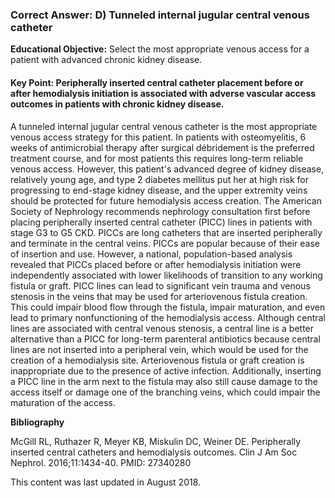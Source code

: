 
### Correct Answer: D) Tunneled internal jugular central venous catheter 

**Educational Objective:** Select the most appropriate venous access for a patient with advanced chronic kidney disease.

#### **Key Point:** Peripherally inserted central catheter placement before or after hemodialysis initiation is associated with adverse vascular access outcomes in patients with chronic kidney disease.

A tunneled internal jugular central venous catheter is the most appropriate venous access strategy for this patient. In patients with osteomyelitis, 6 weeks of antimicrobial therapy after surgical débridement is the preferred treatment course, and for most patients this requires long-term reliable venous access. However, this patient's advanced degree of kidney disease, relatively young age, and type 2 diabetes mellitus put her at high risk for progressing to end-stage kidney disease, and the upper extremity veins should be protected for future hemodialysis access creation. The American Society of Nephrology recommends nephrology consultation first before placing peripherally inserted central catheter (PICC) lines in patients with stage G3 to G5 CKD. PICCs are long catheters that are inserted peripherally and terminate in the central veins. PICCs are popular because of their ease of insertion and use. However, a national, population-based analysis revealed that PICCs placed before or after hemodialysis initiation were independently associated with lower likelihoods of transition to any working fistula or graft. PICC lines can lead to significant vein trauma and venous stenosis in the veins that may be used for arteriovenous fistula creation. This could impair blood flow through the fistula, impair maturation, and even lead to primary nonfunctioning of the hemodialysis access. Although central lines are associated with central venous stenosis, a central line is a better alternative than a PICC for long-term parenteral antibiotics because central lines are not inserted into a peripheral vein, which would be used for the creation of a hemodialysis site.
Arteriovenous fistula or graft creation is inappropriate due to the presence of active infection. Additionally, inserting a PICC line in the arm next to the fistula may also still cause damage to the access itself or damage one of the branching veins, which could impair the maturation of the access.

**Bibliography**

McGill RL, Ruthazer R, Meyer KB, Miskulin DC, Weiner DE. Peripherally inserted central catheters and hemodialysis outcomes. Clin J Am Soc Nephrol. 2016;11:1434-40. PMID: 27340280

This content was last updated in August 2018.